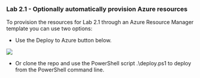 ### Lab 2.1 - Optionally automatically provision Azure resources

To provision the resources for Lab 2.1 through an Azure Resource Manager template you can use two options:

- Use the Deploy to Azure button below.
<a href="https://portal.azure.com/#create/Microsoft.Template/uri/https%3A%2F%2Fraw.githubusercontent.com%2Fmikelindberg%2FCloud-workshops%2Fmaster%2FLab2.1%2Fprovision%2Ftemplates%2Fiot.json" target="_blank">
    <img src="http://azuredeploy.net/deploybutton.png"/>
</a>

- Or clone the repo and use the PowerShell script .\deploy.ps1 to deploy from the PowerShell command line.

